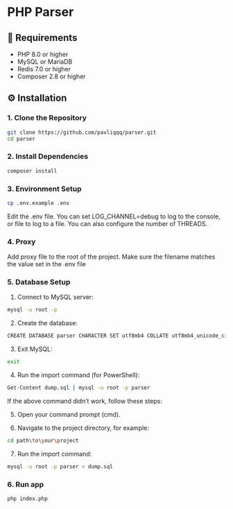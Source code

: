 # PHP Parser

## 🧰 Requirements

- PHP 8.0 or higher
- MySQL or MariaDB
- Redis 7.0 or higher
- Composer 2.8 or higher

## ⚙️ Installation

### 1. Clone the Repository

```bash
git clone https://github.com/pavliqqq/parser.git
cd parser
```

### 2. Install Dependencies

```bash
composer install
```

### 3. Environment Setup

```bash
cp .env.example .env
```
Edit the .env file.
You can set LOG_CHANNEL=debug to log to the console, or file to log to a file.
You can also configure the number of THREADS.

### 4. Proxy
Add proxy file to the root of the project. 
Make sure the filename matches the value set in the .env file

### 5. Database Setup

1) Connect to MySQL server:

```bash
mysql -u root -p
```

2) Create the database:

```bash
CREATE DATABASE parser CHARACTER SET utf8mb4 COLLATE utf8mb4_unicode_ci;
```

3) Exit MySQL:

```bash
exit
```

4) Run the import command (for PowerShell):

```bash
Get-Content dump.sql | mysql -u root -p parser
```

If the above command didn’t work, follow these steps:

5) Open your command prompt (cmd).

6) Navigate to the project directory, for example:

```bash
cd path\to\your\project
```

7) Run the import command:

```bash
mysql -u root -p parser < dump.sql
```

### 6. Run app
```bash
php index.php
```